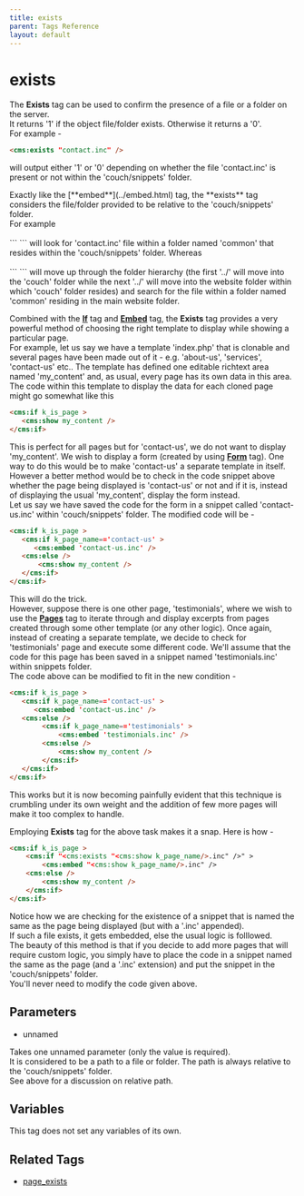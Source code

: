 ```yaml
---
title: exists
parent: Tags Reference
layout: default
---
```


# exists

The **Exists** tag can be used to confirm the presence of a file or a folder on the server.<br/>
It returns '1' if the object file/folder exists. Otherwise it returns a '0'.<br/>
For example -

```html
<cms:exists "contact.inc" />
```

will output either '1' or '0' depending on whether the file 'contact.inc' is present or not within the 'couch/snippets' folder.

<p class="notice">
    Exactly like the [**embed**](../embed.html) tag, the **exists** tag considers the file/folder provided to be relative to the 'couch/snippets' folder.<br/>
    For example<br/>
    <br/>
    ```
<cms:exists "common/contact.inc" />
    ```
    will look for 'contact.inc' file within a folder named 'common' that resides within the 'couch/snippets' folder. Whereas<br/>
    <br/>
    ```
<cms:exists "../../common/contact.inc" />
    ```
    will move up through the folder hierarchy (the first '../' will move into the 'couch' folder while the next '../'  will move into the website folder within which 'couch' folder resides) and search for the file within a folder named 'common' residing in the main website folder.
</p>

Combined with the [**If**](../if.html) tag and [**Embed**](../embed.html) tag, the **Exists** tag provides a very powerful method of choosing the right template to display while showing a particular page.<br/>
For example, let us say we have a template 'index.php' that is clonable and several pages have been made out of it - e.g. 'about-us', 'services',  'contact-us' etc.. The template has defined one editable richtext area named 'my\_content' and, as usual, every page has its own data in this area. The code within this template to display the data for each cloned page might go somewhat like this

```html
<cms:if k_is_page >
   <cms:show my_content />
</cms:if>
```

This is perfect for all pages but for 'contact-us', we do not want to display 'my\_content'. We wish to display a form (created by using [**Form**](../form.html) tag). One way to do this would be to make 'contact-us' a separate template in itself. However a better method would be to check in the code snippet above whether the page being displayed is 'contact-us' or not and if it is, instead of displaying the usual 'my\_content', display the form instead.<br/>
Let us say we have saved the code for the form in a snippet called 'contact-us.inc' within 'couch/snippets' folder. The modified code will be -

```html
<cms:if k_is_page >
   <cms:if k_page_name=='contact-us' >
      <cms:embed 'contact-us.inc' />
   <cms:else />
       <cms:show my_content />
   </cms:if>
</cms:if>
```

This will do the trick.<br/>
However, suppose there is one other page, 'testimonials', where we wish to use the [**Pages**](../pages.html) tag to iterate through and display excerpts from pages created through some other template (or any other logic). Once again, instead of creating a separate template, we decide to check for 'testimonials' page and execute some different code. We'll assume that the code for this page has been saved in a snippet named 'testimonials.inc' within snippets folder.<br/>
The code above can be modified to fit in the new condition -

```html
<cms:if k_is_page >
   <cms:if k_page_name=='contact-us' >
      <cms:embed 'contact-us.inc' />
   <cms:else />
        <cms:if k_page_name=='testimonials' >
            <cms:embed 'testimonials.inc' />
        <cms:else />
            <cms:show my_content />
        </cms:if>
   </cms:if>
</cms:if>
```

This works but it is now becoming painfully evident that this technique is crumbling under its own weight and the addition of few more pages will make it too complex to handle.

Employing **Exists** tag for the above task makes it a snap. Here is how -

```html
<cms:if k_is_page >
    <cms:if "<cms:exists "<cms:show k_page_name/>.inc" />" >
        <cms:embed "<cms:show k_page_name/>.inc" />
    <cms:else />
        <cms:show my_content />
    </cms:if>
</cms:if>
```

Notice how we are checking for the existence of a snippet that is named the same as the page being displayed (but with a '.inc' appended).<br/>
If such a file exists, it gets embedded, else the usual logic is folllowed.<br/>
The beauty of this method is that if you decide to add more pages that will require custom logic, you simply have to place the code in a snippet named the same as the page (and a '.inc' extension) and put the snippet in the 'couch/snippets' folder.<br/>
You'll never need to modify the code given above.

## Parameters

*   unnamed

Takes one unnamed parameter (only the value is required).<br/>
It is considered to be a path to a file or folder. The path is always relative to the 'couch/snippets' folder.<br/>
See above for a discussion on relative path.

## Variables

This tag does not set any variables of its own.

## Related Tags

*   [page\_exists](../page_exists.html)
